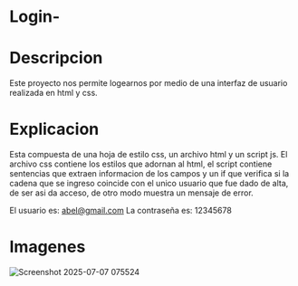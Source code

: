 # Login-

# Descripcion 
Este proyecto nos permite logearnos por medio de una interfaz de usuario realizada en html y css.

# Explicacion
Esta compuesta de una hoja de estilo css, un archivo html y un script js.
El archivo css contiene los estilos que adornan al html, el script contiene sentencias que extraen informacion de los campos y un if que verifica si la cadena que se ingreso coincide con el unico usuario que fue dado de alta, de ser asi da acceso, de otro modo muestra un mensaje de error.

El usuario es: abel@gmail.com
La contraseña es: 12345678

# Imagenes 
![Screenshot 2025-07-07 075524](https://github.com/user-attachments/assets/438caa34-b9c5-4841-94c9-eb61fd019924)
